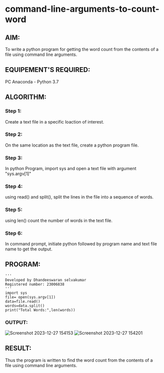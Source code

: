# command-line-arguments-to-count-word
## AIM:
To write a python program for getting the word count from the contents of a file using command line arguments.
## EQUIPEMENT'S REQUIRED: 
PC
Anaconda - Python 3.7
## ALGORITHM: 
### Step 1:
Create a text file in a specific loaction of interest.
### Step 2: 
 On the same location as the text file, create a python program file.
### Step 3: 
In python Program, import sys and open a text file with argument "sys.argv[1]"
### Step 4:  
using read() and split(), split the lines in the file into a sequence of words.
### Step 5: 
using len() count the number of words in the text file.
### Step 6: 
In command prompt, initiate python followed by program name and text file name to get the output.
## PROGRAM:
```
'''
Developed by Dhandeeswaran selvakumar
Registered number: 23006838
'''
import sys
file= open(sys.argv[1])
data=file.read()
words=data.split()
print("Total Words:",len(words))
```
### OUTPUT:
![Screenshot 2023-12-27 154153](https://github.com/dhandeeswaran2005/command-line-arguments-to-count-word/assets/147139188/c8855575-dd14-4ee3-a27a-6f214752d800)
![Screenshot 2023-12-27 154201](https://github.com/dhandeeswaran2005/command-line-arguments-to-count-word/assets/147139188/fd20a956-0da1-4bd5-964a-7979f68cd772)




## RESULT:
Thus the program is written to find the word count from the contents of a file using command line arguments.
